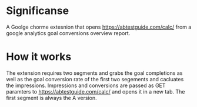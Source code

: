 # Significanse
A Goolge chorme extesnion that opens https://abtestguide.com/calc/ from a google analytics goal conversions overview report.

# How it works
The extension requires two segments and grabs the goal completions as well as the goal conversion rate of the first two segements and cacluates the impressions. Impressions and conversions are passed as GET paramters to https://abtestguide.com/calc/ and opens it in a new tab. The first segment is always the A version.  

